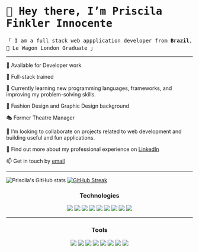 <h1><samp>👋 Hey there, I’m Priscila Finkler Innocente</samp></h1>
<samp>「 I am a full stack web appplication developer from <b>Brazil</b>, 🚐 Le Wagon London Graduate 」</samp>
    

<hr>
<p>📆 Available for Developer work</p> 
<p>🧠 Full-stack trained</p>
<p>🌱 Currently learning new programming languages, frameworks, and improving my problem-solving skills.
<p>🧣 Fashion Design and Graphic Design background</p>
<p>🎭 Former Theatre Manager</p>
<p>💞️ I’m looking to collaborate on projects related to web development and building useful and fun applications.</p>
<p>📄 Find out more about my professional experience on <a href="https://www.linkedin.com/in/priscilafinkler/">LinkedIn</a></p>
<p>📫 Get in touch by <a href="mailto:prifinkler@gmail.com" target="_blank">email</a></p>
<hr>

![Priscila's GitHub stats](https://github-readme-stats.vercel.app/api?username=prifinkler&theme=tokyonight&show_icons=true)
[![GitHub Streak](https://github-readme-streak-stats.herokuapp.com?user=prifinkler&theme=blueberry&date_format=M%20j%5B%2C%20Y%5D)](https://git.io/streak-stats)

<h3 align="center">Technologies</h3>
<div align="center">
<img src="https://img.shields.io/badge/Ruby-323d55?style=for-the-badge&logo=ruby&logoColor=white">
<img src="https://img.shields.io/badge/Ruby_on_Rails-324258?style=for-the-badge&logo=ruby-on-rails&logoColor=white">
<img src="https://img.shields.io/badge/JavaScript-2e5d6c?style=for-the-badge&logo=javascript&logoColor=white">
<img src="https://img.shields.io/badge/HTML-276e79?style=for-the-badge&logo=html5&logoColor=white">
<img src="https://img.shields.io/badge/CSS-22777f?&style=for-the-badge&logo=css3&logoColor=white">
<img src="https://img.shields.io/badge/Bootstrap-148688?style=for-the-badge&logo=bootstrap&logoColor=white">
<img src="https://img.shields.io/badge/PostgreSQL-0c8a8b?style=for-the-badge&logo=postgresql&logoColor=white">
<img src="https://img.shields.io/badge/SQLite-0c8a8b?style=for-the-badge&logo=sqlite&logoColor=white">
<img src="https://img.shields.io/badge/Heroku-009894?style=for-the-badge&logo=heroku&logoColor=white">
<hr>
<h3 align="center">Tools</h3>
<img src="https://img.shields.io/badge/Slack-2a143b?style=for-the-badge&logo=slack&logoColor=white">
<img src="https://img.shields.io/badge/GIT-3f2049?style=for-the-badge&logo=git&logoColor=white">
<img src="https://img.shields.io/badge/GitHub-40274e?style=for-the-badge&logo=github&logoColor=white">
<img src="https://img.shields.io/badge/adobe%20photoshop-413052?style=for-the-badge&logo=adobe%20photoshop&logoColor=white">  
<img src="https://img.shields.io/badge/Figma-433958?style=for-the-badge&logo=figma&logoColor=white">
<img src="https://img.shields.io/badge/Visual_Studio_Code-53496e?style=for-the-badge&logo=visual%20studio%20code&logoColor=white">
<img src="https://img.shields.io/badge/Trello-4b4668?style=for-the-badge&logo=trello&logoColor=white">
<img src="https://img.shields.io/badge/Terminal-3f425f?style=for-the-badge&logo=windows%20terminal&logoColor=white"> 
</div>
<!---
prifinkler/prifinkler is a ✨ special ✨ repository because its `README.md` (this file) appears on your GitHub profile.
You can click the Preview link to take a look at your changes.
--->
